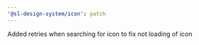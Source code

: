 ```yaml
---
'@sl-design-system/icon': patch
---
```


Added retries when searching for icon to fix not loading of icon
